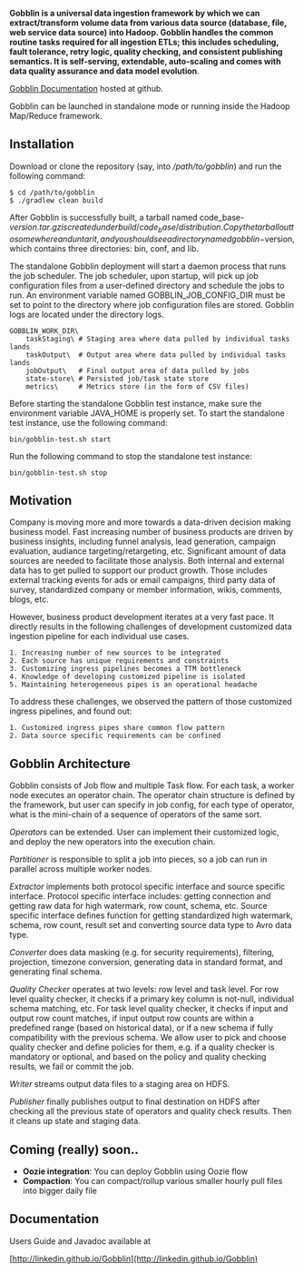 
**Gobblin is a universal data ingestion framework by which we can extract/transform volume data from various data source (database, file, web service data source) into Hadoop.  Gobblin handles the common routine tasks required for all ingestion ETLs; this includes scheduling, fault tolerance, retry logic, quality checking, and consistent publishing semantics.  It is self-serving, extendable, auto-scaling and comes with data quality assurance and data model evolution**.

[Gobblin Documentation](http://linkedin.github.io/Gobblin) hosted at github.

Gobblin can be launched in standalone mode or running inside the Hadoop Map/Reduce framework.

Installation
----------------
Download or clone the repository (say, into */path/to/gobblin*) and run the following command:

	$ cd /path/to/gobblin
	$ ./gradlew clean build

After Gobblin is successfully built, a tarball named code_base-$version.tar.gz is created under build/code_base/distribution. Copy the tarball out to somewhere and untar it, and you should see a directory named gobblin-$version, which contains three directories: bin, conf, and lib.

The standalone Gobblin deployment will start a daemon process that runs the job scheduler. The job scheduler, upon startup, will pick up job configuration files from a user-defined directory and schedule the jobs to run. An environment variable named GOBBLIN_JOB_CONFIG_DIR must be set to point to the directory where job configuration files are stored. Gobblin logs are located under the directory logs. 

	GOBBLIN_WORK_DIR\
	    taskStaging\ # Staging area where data pulled by individual tasks lands
	    taskOutput\  # Output area where data pulled by individual tasks lands
	    jobOutput\   # Final output area of data pulled by jobs
	    state-store\ # Persisted job/task state store
	    metrics\     # Metrics store (in the form of CSV files)

Before starting the standalone Gobblin test instance, make sure the environment variable JAVA_HOME is properly set. To start the standalone test instance, use the following command:

	bin/gobblin-test.sh start

Run the following command to stop the standalone test instance:

	bin/gobblin-test.sh stop

Motivation
---------------------------------
Company is moving more and more towards a data-driven decision making business model. Fast increasing number of business products are driven by business insights, including funnel analysis, lead generation, campaign evaluation, audiance targeting/retargeting, etc. Significant amount of data sources are needed to facilitate those analysis. Both internal and external data has to get pulled to support our product growth. Those includes external tracking events for ads or email campaigns, third party data of survey, standardized company or member information, wikis, comments, blogs, etc. 

However, business product development iterates at a very fast pace. It directly results in the following challenges of development customized data ingestion pipeline for each individual use cases.

    1. Increasing number of new sources to be integrated
    2. Each source has unique requirements and constraints
    3. Customizing ingress pipelines becomes a TTM bottleneck
    4. Knowledge of developing customized pipeline is isolated
    5. Maintaining heterogeneous pipes is an operational headache

To address these challenges, we observed the pattern of those customized ingress pipelines, and found out:

    1. Customized ingress pipes share common flow pattern
    2. Data source specific requirements can be confined

Gobblin Architecture
-----------------
Gobblin consists of Job flow and multiple Task flow.  For each task, a worker node executes an operator chain. The operator chain structure is defined by the framework, but user can specify in job config, for each type of operator, what is the mini-chain of a sequence of operators of the same sort. 

*Operators* can be extended. User can implement their customized logic, and deploy the new operators into the execution chain.

*Partitioner* is responsible to split a job into pieces, so a job can run in parallel across multiple worker nodes.

*Extractor* implements both protocol specific interface and source specific interface. Protocol specific interface includes: getting connection and getting raw data for high watermark, row count, schema, etc. Source specific interface defines function for getting standardized high watermark, schema, row count, result set and converting source data type to Avro data type. 

*Converter* does data masking (e.g. for security requirements), filtering, projection, timezone conversion, generating data in standard format, and generating final schema. 

*Quality Checker* operates at two levels: row level and task level. For row level quality checker, it checks if a primary key column is not-null, individual schema matching, etc. For task level quality checker, it checks if input and output row count matches,  if input output row counts are within a predefined range (based on historical data), or if a new schema if fully compatibility with the previous schema. We allow user to pick and choose quality checker and define policies for them, e.g. if a quality checker is mandatory or optional, and based on the policy and quality checking results, we fail or commit the job. 

*Writer* streams output data files to a staging area on HDFS. 

*Publisher* finally publishes output to final destination on HDFS after checking all the previous state of operators and quality check results. Then it cleans up state and staging data. 

Coming (really) soon..
-------------------------
* **Oozie integration**: You can deploy Gobblin using Oozie flow
* **Compaction**: You can compact/rollup various smaller hourly pull files into bigger daily file

Documentation
--------------

Users Guide and Javadoc available at

[http://linkedin.github.io/Gobblin](http://linkedin.github.io/Gobblin)

